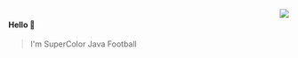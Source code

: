 <img align="right" src="https://github-readme-stats.vercel.app/api?username=supercolor007&show_icons=true&icon_color=805AD5&text_color=718096&bg_color=ffffff&hide_title=true" />

#### Hello 👏
> I'm SuperColor
> Java
> Football

